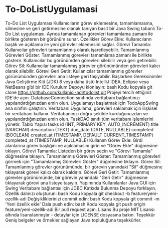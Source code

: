 # To-DoListUygulamasi
 To-Do List Uygulaması Kullanıcıların görev eklemesine, tamamlamasına, silmesine ve geri getirmesine olanak tanıyan basit bir Java Swing tabanlı To-Do List uygulaması. Ayrıca tamamlanan görevleri tamamlama zamanı ile birlikte gösteren bir görünüm sunar.  Özellikler Görev Ekle: Kullanıcıların başlık ve açıklama ile yeni görevler eklemesini sağlar. Görevi Tamamla: Kullanıcılar görevleri tamamlanmış olarak işaretleyebilir. Tamamlanmış Görevleri Göster: Tamamlanmış görevleri tamamlama zamanı ile birlikte gösterir. Kullanıcılar bu görünümden görevleri silebilir veya geri getirebilir. Görev Sil: Kullanıcılar tamamlanmış görevler görünümünden görevleri kalıcı olarak silebilir. Görevi Geri Getir: Kullanıcılar tamamlanmış görevler görünümünden görevleri ana listeye geri taşıyabilir. Başlarken Gereksinimler Java Geliştirme Kiti (JDK) 8 veya daha üstü IntelliJ IDEA, Eclipse veya NetBeans gibi bir IDE Kurulum Depoyu klonlayın: bash Kodu kopyala git clone https://github.com/kullanici-adi/todolist.git Projeyi tercih ettiğiniz IDE'de açın. DatabaseConnection sınıfında veritabanı bağlantınızı yapılandırdığınızdan emin olun. Uygulamayı başlatmak için TodoAppSwing ana sınıfını çalıştırın. Veritabanı Uygulama, görevleri saklamak için ilişkisel bir veritabanı kullanır. Veritabanınızı doğru şekilde kurduğunuzdan ve yapılandırdığınızdan emin olun. TaskDAO sınıfı tüm veritabanı işlemlerini yönetir.  Tablo Yapısı tasks id (INT, PRIMARY KEY, AUTO_INCREMENT) title (VARCHAR) description (TEXT) due_date (DATE, NULLABLE) completed (BOOLEAN) created_at (TIMESTAMP, DEFAULT CURRENT_TIMESTAMP) completed_at (TIMESTAMP, NULLABLE) Kullanım Görev Ekle: Girdi alanlarına görev başlığını ve açıklamasını girin ve "Görev Ekle" düğmesine tıklayın. Görevi Tamamla: Listeden bir görev seçin ve "Görevi Tamamla" düğmesine tıklayın. Tamamlanmış Görevleri Göster: Tamamlanmış görevleri görmek için "Tamamlanmış Görevleri Göster" düğmesine tıklayın. Görev Sil: Tamamlanmış görevler görünümünde, bir görevin yanındaki "Sil" düğmesine tıklayarak görevi kalıcı olarak kaldırın. Görevi Geri Getir: Tamamlanmış görevler görünümünde, bir görevin yanındaki "Geri Getir" düğmesine tıklayarak görevi ana listeye taşıyın. Yapımında Kullanılanlar Java GUI için Swing Veritabanı bağlantısı için JDBC Katkıda Bulunma Depoyu forklayın. Özellik dalınızı oluşturun: bash Kodu kopyala git checkout -b feature/yeni-ozellik-adi Değişikliklerinizi commit edin: bash Kodu kopyala git commit -m 'Yeni özellik ekle' Dala push edin: bash Kodu kopyala git push origin feature/yeni-ozellik-adi Bir pull request açın. Lisans Bu proje MIT Lisansı altında lisanslanmıştır - detaylar için LICENSE dosyasına bakın.  Teşekkür Geniş belgeler ve örnekler sağlayan Java topluluğuna teşekkürler.
